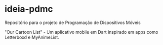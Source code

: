 # ideia-pdmc
Repositório para o projeto de Programação de Dispositivos Móveis

"Our Cartoon List" - Um aplicativo mobile em Dart inspirado em apps como Letterboxd e MyAnimeList.
